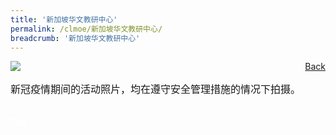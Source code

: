```yaml
---
title: '新加坡华文教研中心'
permalink: /clmoe/新加坡华文教研中心/
breadcrumb: '新加坡华文教研中心'
---
```


<!-- Global site tag (gtag.js) - Google Ads: 726049306 -->
<script async src="https://www.googletagmanager.com/gtag/js?id=AW-726049306"></script>
<script>
  window.dataLayer = window.dataLayer || [];
  function gtag(){dataLayer.push(arguments);}
  gtag('js', new Date());

  gtag('config', 'AW-726049306');
</script>
<a href="/exhibits/华文学习展示区-chinese-exhibitions-e/community-partners/" style="float:right;">Back</a>
 <img src="/images/MTLS2021-SCCL_CL_Final.jpg"> <br/>
 <p style="font-family: KaiTi; font-size:16px;">新冠疫情期间的活动照片，均在遵守安全管理措施的情况下拍摄。</p><br/>

<div class="btntop"><a href="#top" style="text-decoration:none;"><span style="color:white"><b>Top</b></span></a></div>
